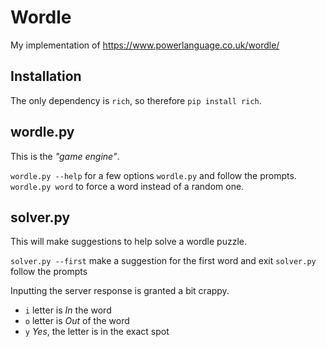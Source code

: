 # Wordle

My implementation of https://www.powerlanguage.co.uk/wordle/

## Installation

The only dependency is `rich`, so therefore `pip install rich`.

## wordle.py

This is the _"game engine"_.

`wordle.py --help` for a few options
`wordle.py` and follow the prompts.
`wordle.py word` to force a word instead of a random one.

## solver.py

This will make suggestions to help solve a wordle puzzle.

`solver.py --first` make a suggestion for the first word and exit
`solver.py` follow the prompts

Inputting the server response is granted a bit crappy.

* `i` letter is _In_ the word
* `o` letter is _Out_ of the word
* `y` _Yes_, the letter is in the exact spot

